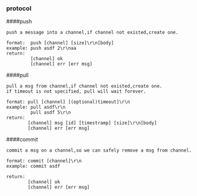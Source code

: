 ### protocol

####push

    push a message into a channel,if channel not existed,create one.

    format:  push [channel] [size]\r\n[body]
    example: push asdf 2\r\naa
    return:
             [channel] ok
             [channel] err [err msg]

####pull
    
    pull a msg from channel,if channel not existed,create one.
    if timeout is not specified, pull will wait forever.

    format: pull [channel] [(optional)timeout]\r\n
    example: pull asdf\r\n
             pull asdf 5\r\n
    return:
            [channel] msg [id] [timestramp] [size]\r\n[body]
            [channel] err [err msg]


####commit

    commit a msg on a channel,so we can safely remove a msg from channel.

    format: commit [channel]\r\n
    example: commit asdf

    return:
            [channel] ok
            [channel] err [err msg]
    




